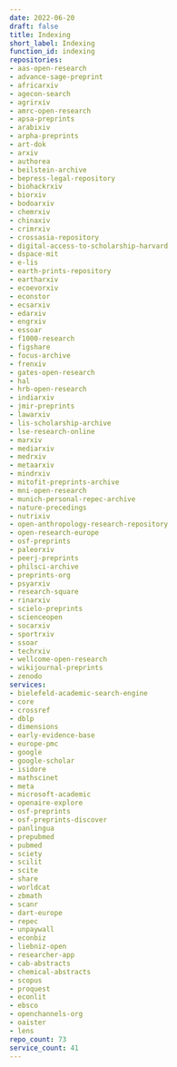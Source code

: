 ```yaml
---
date: 2022-06-20
draft: false
title: Indexing
short_label: Indexing
function_id: indexing
repositories:
- aas-open-research
- advance-sage-preprint
- africarxiv
- agecon-search
- agrirxiv
- amrc-open-research
- apsa-preprints
- arabixiv
- arpha-preprints
- art-dok
- arxiv
- authorea
- beilstein-archive
- bepress-legal-repository
- biohackrxiv
- biorxiv
- bodoarxiv
- chemrxiv
- chinaxiv
- crimrxiv
- crossasia-repository
- digital-access-to-scholarship-harvard
- dspace-mit
- e-lis
- earth-prints-repository
- eartharxiv
- ecoevorxiv
- econstor
- ecsarxiv
- edarxiv
- engrxiv
- essoar
- f1000-research
- figshare
- focus-archive
- frenxiv
- gates-open-research
- hal
- hrb-open-research
- indiarxiv
- jmir-preprints
- lawarxiv
- lis-scholarship-archive
- lse-research-online
- marxiv
- mediarxiv
- medrxiv
- metaarxiv
- mindrxiv
- mitofit-preprints-archive
- mni-open-research
- munich-personal-repec-archive
- nature-precedings
- nutrixiv
- open-anthropology-research-repository
- open-research-europe
- osf-preprints
- paleorxiv
- peerj-preprints
- philsci-archive
- preprints-org
- psyarxiv
- research-square
- rinarxiv
- scielo-preprints
- scienceopen
- socarxiv
- sportrxiv
- ssoar
- techrxiv
- wellcome-open-research
- wikijournal-preprints
- zenodo
services:
- bielefeld-academic-search-engine
- core
- crossref
- dblp
- dimensions
- early-evidence-base
- europe-pmc
- google
- google-scholar
- isidore
- mathscinet
- meta
- microsoft-academic
- openaire-explore
- osf-preprints
- osf-preprints-discover
- panlingua
- prepubmed
- pubmed
- sciety
- scilit
- scite
- share
- worldcat
- zbmath
- scanr
- dart-europe
- repec
- unpaywall
- econbiz
- liebniz-open
- researcher-app
- cab-abstracts
- chemical-abstracts
- scopus
- proquest
- econlit
- ebsco
- openchannels-org
- oaister
- lens
repo_count: 73
service_count: 41
---
```



